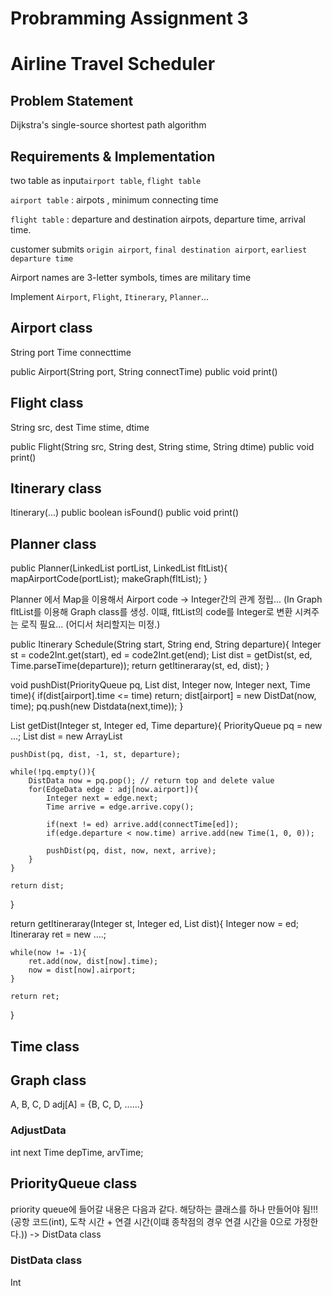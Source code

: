 # Probramming Assignment 3
# Airline Travel Scheduler

## Problem Statement
Dijkstra's single-source shortest path algorithm


## Requirements & Implementation

two table as input`airport table`, `flight table`

`airport table` : airpots , minimum connecting time

`flight table` : departure and destination airpots, departure time, arrival time.

customer submits `origin airport`, `final destination airport`, `earliest departure time`

Airport names are 3-letter symbols, times are military time

Implement `Airport`, `Flight`, `Itinerary`, `Planner`...


## Airport class
String port
Time connecttime

public Airport(String port, String connectTime)
public void print()

## Flight class
String src, dest
Time stime, dtime

public Flight(String src, String dest, String stime, String dtime)
public void print()

## Itinerary class
Itinerary(...)
public boolean isFound()
public void print()



## Planner class

public Planner(LinkedList<Airport> portList, LinkedList<Flight> fltList){
    mapAirportCode(portList);
    makeGraph(fltList);
}

Planner 에서 Map을 이용해서 Airport code -> Integer간의 관계 정립... (In
Graph fltList를 이용해 Graph class를 생성. 이떄, fltList의 code를 Integer로 변환 시켜주는 로직 필요... (어디서 처리할지는 미정.)

public Itinerary Schedule(String start, String end, String departure){
    Integer st = code2Int.get(start), ed = code2Int.get(end);
    List<DistData> dist = getDist(st, ed, Time.parseTime(departure));
    return getItineraray(st, ed, dist);
}

void pushDist(PriorityQueue pq, List<DistData> dist, Integer now, Integer next, Time time){
    if(dist[airport].time <= time) return;
    dist[airport] = new DistDat(now, time);
    pq.push(new Distdata(next,time));
}

List<DistData> getDist(Integer st, Integer ed, Time departure){
    PriorityQueue pq = new ...;
    List<DistData> dist = new ArrayList<DistData>

    pushDist(pq, dist, -1, st, departure);

    while(!pq.empty()){
        DistData now = pq.pop(); // return top and delete value
        for(EdgeData edge : adj[now.airport]){
            Integer next = edge.next;
            Time arrive = edge.arrive.copy();
        
            if(next != ed) arrive.add(connectTime[ed]);
            if(edge.departure < now.time) arrive.add(new Time(1, 0, 0));
            
            pushDist(pq, dist, now, next, arrive);
        }
    }

    return dist;
}

return getItineraray(Integer st, Integer ed, List<DistData> dist){
    Integer now = ed;
    Itineraray ret = new ....;

    while(now != -1){
        ret.add(now, dist[now].time);
        now = dist[now].airport;
    }
    
    return ret;
}

## Time class

## Graph class

A, B, C, D
adj[A] = {B, C, D, ......}

### AdjustData
int next
Time depTime, arvTime;

## PriorityQueue class
priority queue에 들어갈 내용은 다음과 같다. 
해당하는 클래스를 하나 만들어야 됨!!!
(공항 코드(int), 도착 시간 + 연결 시간(이떄 종착점의 경우 연결 시간을 0으로 가정한다.)) -> DistData class

### DistData class
Int
